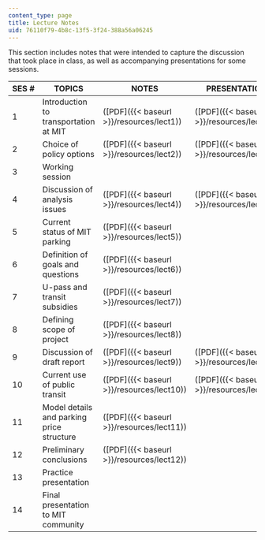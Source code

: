 ```yaml
---
content_type: page
title: Lecture Notes
uid: 76110f79-4b8c-13f5-3f24-388a56a06245
---
```


This section includes notes that were intended to capture the discussion that took place in class, as well as accompanying presentations for some sessions.

| SES # | TOPICS | NOTES | PRESENTATIONS |
| --- | --- | --- | --- |
| 1 | Introduction to transportation at MIT | ([PDF]({{< baseurl >}}/resources/lect1)) | ([PDF]({{< baseurl >}}/resources/lect1a)) |
| 2 | Choice of policy options | ([PDF]({{< baseurl >}}/resources/lect2)) | ([PDF]({{< baseurl >}}/resources/lect2a)) |
| 3 | Working session | &nbsp; |
| 4 | Discussion of analysis issues | ([PDF]({{< baseurl >}}/resources/lect4)) | ([PDF]({{< baseurl >}}/resources/lect4a)) |
| 5 | Current status of MIT parking | ([PDF]({{< baseurl >}}/resources/lect5)) | &nbsp; |
| 6 | Definition of goals and questions | ([PDF]({{< baseurl >}}/resources/lect6)) | &nbsp; |
| 7 | U-pass and transit subsidies | ([PDF]({{< baseurl >}}/resources/lect7)) | &nbsp; |
| 8 | Defining scope of project | ([PDF]({{< baseurl >}}/resources/lect8)) | &nbsp; |
| 9 | Discussion of draft report | ([PDF]({{< baseurl >}}/resources/lect9)) | ([PDF]({{< baseurl >}}/resources/lect9a)) |
| 10 | Current use of public transit | ([PDF]({{< baseurl >}}/resources/lect10)) | ([PDF]({{< baseurl >}}/resources/lect10a)) |
| 11 | Model details and parking price structure | ([PDF]({{< baseurl >}}/resources/lect11)) | &nbsp; |
| 12 | Preliminary conclusions | ([PDF]({{< baseurl >}}/resources/lect12)) | &nbsp; |
| 13 | Practice presentation | &nbsp; |
| 14 | Final presentation to MIT community | &nbsp; |